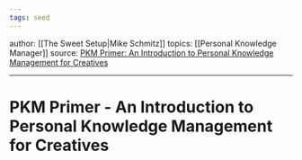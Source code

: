 ```yaml
---
tags: seed 
---
```


author: [[The Sweet Setup|Mike Schmitz]]
topics: [[Personal Knowledge Manager]]
source: [PKM Primer: An Introduction to Personal Knowledge Management for Creatives](https://thesweetsetup.com/pkm-intro-for-creatives)

---

# PKM Primer - An Introduction to Personal Knowledge Management for Creatives